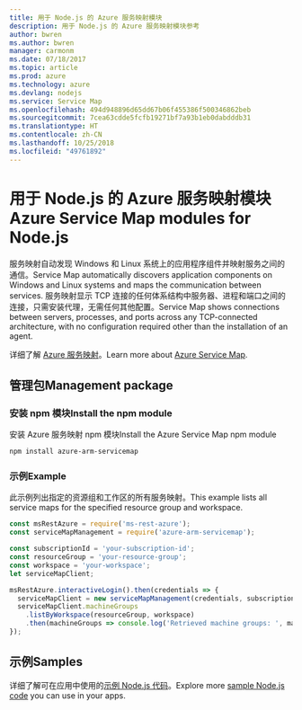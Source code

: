 ```yaml
---
title: 用于 Node.js 的 Azure 服务映射模块
description: 用于 Node.js 的 Azure 服务映射模块参考
author: bwren
ms.author: bwren
manager: carmonm
ms.date: 07/18/2017
ms.topic: article
ms.prod: azure
ms.technology: azure
ms.devlang: nodejs
ms.service: Service Map
ms.openlocfilehash: 494d948896d65dd67b06f455386f500346862beb
ms.sourcegitcommit: 7cea63cdde5fcfb19271bf7a93b1eb0dabdddb31
ms.translationtype: HT
ms.contentlocale: zh-CN
ms.lasthandoff: 10/25/2018
ms.locfileid: "49761892"
---
```

# <a name="azure-service-map-modules-for-nodejs"></a><span data-ttu-id="09a64-103">用于 Node.js 的 Azure 服务映射模块</span><span class="sxs-lookup"><span data-stu-id="09a64-103">Azure Service Map modules for Node.js</span></span>

<span data-ttu-id="09a64-104">服务映射自动发现 Windows 和 Linux 系统上的应用程序组件并映射服务之间的通信。</span><span class="sxs-lookup"><span data-stu-id="09a64-104">Service Map automatically discovers application components on Windows and Linux systems and maps the communication between services.</span></span> <span data-ttu-id="09a64-105">服务映射显示 TCP 连接的任何体系结构中服务器、进程和端口之间的连接，只需安装代理，无需任何其他配置。</span><span class="sxs-lookup"><span data-stu-id="09a64-105">Service Map shows connections between servers, processes, and ports across any TCP-connected architecture, with no configuration required other than the installation of an agent.</span></span>

<span data-ttu-id="09a64-106">详细了解 [Azure 服务映射](https://docs.microsoft.com/azure/operations-management-suite/operations-management-suite-service-map)。</span><span class="sxs-lookup"><span data-stu-id="09a64-106">Learn more about [Azure Service Map](https://docs.microsoft.com/azure/operations-management-suite/operations-management-suite-service-map).</span></span>

## <a name="management-package"></a><span data-ttu-id="09a64-107">管理包</span><span class="sxs-lookup"><span data-stu-id="09a64-107">Management package</span></span>

### <a name="install-the-npm-module"></a><span data-ttu-id="09a64-108">安装 npm 模块</span><span class="sxs-lookup"><span data-stu-id="09a64-108">Install the npm module</span></span>

<span data-ttu-id="09a64-109">安装 Azure 服务映射 npm 模块</span><span class="sxs-lookup"><span data-stu-id="09a64-109">Install the Azure Service Map npm module</span></span>

```bash
npm install azure-arm-servicemap
```

### <a name="example"></a><span data-ttu-id="09a64-110">示例</span><span class="sxs-lookup"><span data-stu-id="09a64-110">Example</span></span>

<span data-ttu-id="09a64-111">此示例列出指定的资源组和工作区的所有服务映射。</span><span class="sxs-lookup"><span data-stu-id="09a64-111">This example lists all service maps for the specified resource group and workspace.</span></span>

```javascript
const msRestAzure = require('ms-rest-azure');
const serviceMapManagement = require('azure-arm-servicemap');

const subscriptionId = 'your-subscription-id';
const resourceGroup = 'your-resource-group';
const workspace = 'your-workspace';
let serviceMapClient;

msRestAzure.interactiveLogin().then(credentials => {
  serviceMapClient = new serviceMapManagement(credentials, subscriptionId);
  serviceMapClient.machineGroups
    .listByWorkspace(resourceGroup, workspace)
    .then(machineGroups => console.log('Retrieved machine groups: ', machineGroups));
});
```

## <a name="samples"></a><span data-ttu-id="09a64-112">示例</span><span class="sxs-lookup"><span data-stu-id="09a64-112">Samples</span></span>

<span data-ttu-id="09a64-113">详细了解可在应用中使用的[示例 Node.js 代码](https://azure.microsoft.com/resources/samples/?platform=nodejs)。</span><span class="sxs-lookup"><span data-stu-id="09a64-113">Explore more [sample Node.js code](https://azure.microsoft.com/resources/samples/?platform=nodejs) you can use in your apps.</span></span>
